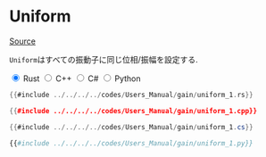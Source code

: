 # Uniform
[Source](https://github.com/shinolab/autd3-rs/blob/v30.0.1/autd3/src/datagram/gain/uniform.rs)

`Uniform`はすべての振動子に同じ位相/振幅を設定する.

<div class="tabs">
<input id="rust_tab_api" type="radio" class="tab" name="tab_api" checked>
<label class="tab_item" n=4 for="rust_tab_api">Rust</label>
<input id="cpp_tab_api" type="radio" class="tab" name="tab_api">
<label class="tab_item" n=4 for="cpp_tab_api">C++</label>
<input id="cs_tab_api" type="radio" class="tab" name="tab_api">
<label class="tab_item" n=4 for="cs_tab_api">C#</label>
<input id="python_tab_api" type="radio" class="tab" name="tab_api">
<label class="tab_item" n=4 for="python_tab_api">Python</label>

```rust
{{#include ../../../../codes/Users_Manual/gain/uniform_1.rs}}
```

```cpp
{{#include ../../../../codes/Users_Manual/gain/uniform_1.cpp}}
```

```cs
{{#include ../../../../codes/Users_Manual/gain/uniform_1.cs}}
```

```python
{{#include ../../../../codes/Users_Manual/gain/uniform_1.py}}
```
</div>
